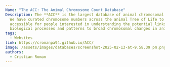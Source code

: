 ```yaml
---
Name: "The ACC: The Animal Chromosome Count Database"
Description: The **ACC** is the largest database of animal chromosomal counts.
  We have curated chromosome numbers across the animal Tree of Life to make data
  accessible for people interested in understanding the potential links between
  biological processes and patterns to broad chromosomal changes in animals.
tags:
  - Websites
link: https://cromanpa94.github.io/ACC/
image: /assets/images/databases/screenshot-2025-02-13-at-9.58.39 pm.png
authors:
  - Cristian Roman
---
```


